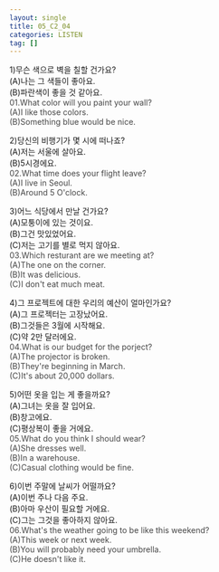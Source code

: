 ```yaml
---
layout: single
title: 05_C2_04
categories: LISTEN
tag: []
---
```


1)무슨 색으로 벽을 칠할 건가요?   
(A)나는 그 색들이 좋아요.   
(B)파란색이 좋을 것 같아요.   
<span style="color:#464646">
01.What color will you paint your wall?    
(A)I like those colors.   
(B)Something blue would be nice.   
</span>
   
2)당신의 비행기가 몇 시에 떠나죠?   
(A)저는 서울에 살아요.   
(B)5시경에요.   
<span style="color:#464646">
02.What time does your flight leave?    
(A)I live in Seoul.   
(B)Around 5 O'clock.   
</span>
   
3)어느 식당에서 만날 건가요?   
(A)모퉁이에 있는 것이요.   
(B)그건 맛있었어요.   
(C)저는 고기를 별로 먹지 않아요.   
<span style="color:#464646">
03.Which resturant are we meeting at?    
(A)The one on the corner.   
(B)It was delicious.   
(C)I don't eat much meat.   
</span>
   
4)그 프로젝트에 대한 우리의 예산이 얼마인가요?   
(A)그 프로젝터는 고장났어요.   
(B)그것들은 3월에 시작해요.   
(C)약 2만 달러에요.   
<span style="color:#464646">
04.What is our budget for the porject?    
(A)The projector is broken.   
(B)They're beginning in March.   
(C)It's about 20,000 dollars.   
</span>
   
5)어떤 옷을 입는 게 좋을까요?   
(A)그녀는 옷을 잘 입어요.   
(B)창고에요.   
(C)평상복이 좋을 거에요.   
<span style="color:#464646">
05.What do you think I should wear?   
(A)She dresses well.   
(B)In a warehouse.   
(C)Casual clothing would be fine.   
</span>
   
6)이번 주말에 날씨가 어떨까요?   
(A)이번 주나 다음 주요.   
(B)아마 우산이 필요할 거에요.   
(C)그는 그것을 좋아하지 않아요.   
<span style="color:#464646">
06.What's the weather going to be like this weekend?    
(A)This week or next week.   
(B)You will probably need your umbrella.   
(C)He doesn't like it.   
</span>
